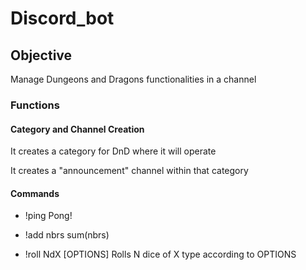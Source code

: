 # Discord_bot

## Objective

Manage Dungeons and Dragons functionalities in a channel

### Functions

#### Category and Channel Creation

It creates a category for DnD where it will operate

It creates a "announcement" channel within that category

#### Commands

- !ping
Pong!

- !add nbrs
sum(nbrs)

- !roll NdX [OPTIONS]
Rolls N dice of X type according to OPTIONS